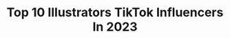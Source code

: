 ---
title: Top 10 Illustrators TikTok Influencers In 2023
description: >-
  Find top illustrators TikTok influencers in 2023. Most popular hashtags: #sketch #drawing #art #smallbusiness.
platform: TikTok
hits: 182
text_top: Analyze the most popular TikTok accounts on inBeat.
text_bottom: Our platform has 182 TikTok influencers like this for you to pitch.
profiles:
  - username: "kristi_gaif"
    fullname: >-
      Kristi Gaif
    bio: >-
      Illustrator
    location: "Russia"
    followers: 395100
    engagement: 1554
    commentsToLikes: 0.020119
    id: ckbb5b81mvixw0j23k13cqkg5
    verified: false
    hashtags: "#acrylic, #sketch, #disney, #watercolor"
  - username: "jeffersonmuncy"
    fullname: >-
      jeffersonmuncy
    bio: >-
      Illustrator
    location: "United States"
    followers: 57800
    engagement: 1534
    commentsToLikes: 0.035493
    id: ckacwebqxs7co0i78rs4s62su
    verified: false
    hashtags: "#design, #drawing, #draw, #sketch"
  - username: "basuragang"
    fullname: >-
      basuragang
    bio: >-
      Barbie girl living in a not Barbie world 🥺 kawaii chicana illustrator 💕
    location: "United States"
    followers: 94600
    engagement: 1914
    commentsToLikes: 0.015024
    id: ckd6jk880cqj00j23rgxpnjh5
    verified: false
    hashtags: "#nails, #gelnails, #cuteart, #smallbusiness"
  - username: "adrian.double.u"
    fullname: >-
      Adrian.double.u
    bio: >-
      Grafiker/Illustrator 🤓✍🏼 ⬇️HIER GEHT ES ZU MEINEM SHOP⬇️
    location: "Germany"
    followers: 538800
    engagement: 1881
    commentsToLikes: 0.053574
    id: cka65knq8dfpb0i78lt70cbqp
    verified: false
    hashtags: "#malenmitadrian, #acryl, #cartoon, #leinwand"
  - username: "lisjart"
    fullname: >-
      Евгения Лисовая
    bio: >-
      Художник illustrator 🎨 Odessa Email: allalisovaa@gmail.com
    location: "Ukraine"
    followers: 201900
    engagement: 1810
    commentsToLikes: 0.035681
    id: ckb9dg7ex0oo80j23sxh3500f
    verified: false
    hashtags: "#crete, #cretegreece, #greece, #procreate"
  - username: "sarbolton"
    fullname: >-
      Sar
    bio: >-
      27 | Illustrator | Human
    location: "United States"
    followers: 50300
    engagement: 2070
    commentsToLikes: 0.066763
    id: ckcehkfjypea90j23w1zrdk9x
    verified: false
    hashtags: "#sketch, #illustrator, #drawing, #art"
  - username: "hazel_cant_tiktok"
    fullname: >-
      Mariah Ulrich
    bio: >-
      25 | 🇺🇸 | illustrator ✂️Hazel & Cecil altered by Me✂️ 🌐 ulrich-studios.com 🌐
    location: "United States"
    followers: 19700
    engagement: 2565
    commentsToLikes: 0.063080
    id: ckbknurp9i1z50j23w9hgng0y
    verified: false
    hashtags: "#timelapse, #fyp, #onevideoaday, #cecilofcleves"
  - username: "downrightsketchy"
    fullname: >-
      downrightsketchy
    bio: >-
      Illustrator ✨ You matter, and I care about you. ✨
    location: "United States"
    followers: 107900
    engagement: 2674
    commentsToLikes: 0.028771
    id: ckcov7puu90y10j23zhyv9a5v
    verified: false
    hashtags: "#lifeofpbj, #mha, #duet, #teentitains"
  - username: "meganroseruiz"
    fullname: >-
      Megan Rose Ruiz
    bio: >-
      Visual Development Artist and Illustrator. She/her. 24 Check out my YouTube!
    location: "United States"
    followers: 146300
    engagement: 2207
    commentsToLikes: 0.034848
    id: ckcpe5nsmg8yy0j23z9xa05r1
    verified: false
    hashtags: "#tiktokart, #tiktokartists, #cryptoart, #stickers"
  - username: "pixie_pie_x"
    fullname: >-
      Pixie-Pie
    bio: >-
      ✧ UK Illustrator • 28 ✧ ✧ Poly • Bi • K!nkTok ✧ She/Her • Links Below
    location: "United Kingdom"
    followers: 517200
    engagement: 2021
    commentsToLikes: 0.019533
    id: ck9nsg8rqdhgj0j78j96foi75
    verified: false
    hashtags: "#mentalhealth, #safespace, #redflags, #itried"
---